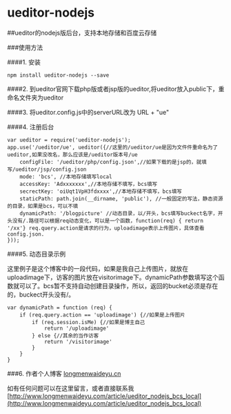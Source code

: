 ueditor-nodejs
=============

##ueditor的nodejs版后台，支持本地存储和百度云存储

###使用方法

####1. 安装

	npm install ueditor-nodejs --save

####2. 到ueditor官网下载php版或者jsp版的ueditor,将ueditor放入public下，重命名文件夹为ueditor

####3. 将ueditor.config.js中的serverURL改为 URL + "ue"

####4. 注册后台

	var ueditor = require('ueditor-nodejs');
    app.use('/ueditor/ue', ueditor({//这里的/ueditor/ue是因为文件件重命名为了ueditor,如果没改名，那么应该是/ueditor版本号/ue
        configFile: '/ueditor/php/config.json',//如果下载的是jsp的，就填写/ueditor/jsp/config.json
        mode: 'bcs', //本地存储填写local
        accessKey: 'Adxxxxxxx',//本地存储不填写，bcs填写
        secrectKey: 'oiUqt1VpH3fdxxxx',//本地存储不填写，bcs填写
        staticPath: path.join(__dirname, 'public'), //一般固定的写法，静态资源的目录，如果是bcs，可以不填
        dynamicPath: '/blogpicture' //动态目录，以/开头，bcs填写buckect名字，开头没有/.路径可以根据req动态变化，可以是一个函数，function(req) { return '/xx'} req.query.action是请求的行为，uploadimage表示上传图片，具体查看config.json.
    }));

####5. 动态目录示例

这里例子是这个博客中的一段代码，如果是我自己上传图片，就放在uploadimage下，访客的图片放在visitorimage下。dynamicPath参数填写这个函数就可以了。bcs暂不支持自动创建目录操作，所以，返回的bucket必须是存在的，buckect开头没有/。

	var dynamicPath = function (req) {
		if (req.query.action == 'uploadimage') {//如果是上传图片
			if (req.session.isMe) {//如果是博主自己
				return '/uploadimage'
			} else {//其余的当作访客
				return '/visitorimage'
			}
		}
	}

###6. 作者个人博客
[longmenwaideyu.cn](http://longmenwaideyu.cn)

如有任何问题可以在这里留言，或者直接联系我
[http://www.longmenwaideyu.com/article/ueditor_nodejs_bcs_local](http://www.longmenwaideyu.com/article/ueditor_nodejs_bcs_local)

